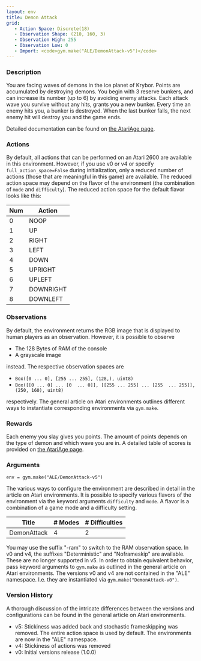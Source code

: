 ```yaml
---
layout: env
title: Demon Attack
grid:
   - Action Space: Discrete(18)
   - Observation Shape: (210, 160, 3)
   - Observation High: 255
   - Observation Low: 0
   - Import: <code>gym.make("ALE/DemonAttack-v5")</code>
---
```


### Description
You are facing waves of demons in the ice planet of Krybor. Points are accumulated by destroying
demons. You begin with 3 reserve bunkers, and can increase its number (up to 6) by avoiding enemy
attacks. Each attack wave you survive without any hits, grants you a new bunker. Every time an enemy
hits you, a bunker is destroyed. When the last bunker falls, the next enemy hit will destroy you and
the game ends.

Detailed documentation can be found on [the AtariAge page](https://atariage.com/manual_html_page.php?SoftwareLabelID=135).

### Actions
By default, all actions that can be performed on an Atari 2600 are available in this environment.
However, if you use v0 or v4 or specify `full_action_space=False` during initialization, only a reduced
number of actions (those that are meaningful in this game) are available. The reduced action space may depend
on the flavor of the environment (the combination of `mode` and `difficulty`). The reduced action space for the default 
flavor looks like this:

| Num | Action                 |
|-----|------------------------|
| 0   | NOOP |
| 1   | UP |
| 2   | RIGHT |
| 3   | LEFT |
| 4   | DOWN |  
| 5   | UPRIGHT |
| 6   | UPLEFT |
| 7   | DOWNRIGHT |
| 8   | DOWNLEFT |

### Observations
By default, the environment returns the RGB image that is displayed to human players as an observation. However, it is
possible to observe
- The 128 Bytes of RAM of the console
- A grayscale image

instead. The respective observation spaces are
- `Box([0 ... 0], [255 ... 255], (128,), uint8)`
- `Box([[0 ... 0]
 ...
 [0  ... 0]], [[255 ... 255]
 ...
 [255  ... 255]], (250, 160), uint8)
`

respectively. The general article on Atari environments outlines different ways to instantiate corresponding environments
via `gym.make`.

### Rewards
Each enemy you slay gives you points. The amount of points depends on the type of demon and which
wave you are in. A detailed table of scores is provided on [the AtariAge
page](https://atariage.com/manual_html_page.php?SoftwareLabelID=135).

### Arguments

```
env = gym.make("ALE/DemonAttack-v5")
```

The various ways to configure the environment are described in detail in the article on Atari environments.
It is possible to specify various flavors of the environment via the keyword arguments `difficulty` and `mode`. 
A flavor is a combination of a game mode and a difficulty setting.

|Title|# Modes|# Difficulties|
| ----------- | ----------- | -----------|
|DemonAttack|4|2|

You may use the suffix "-ram" to switch to the RAM observation space. In v0 and v4, the suffixes "Deterministic" and "Noframeskip" 
are available. These are no longer supported in v5. In order to obtain equivalent behavior, pass keyword arguments to `gym.make` as outlined in 
the general article on Atari environments.
The versions v0 and v4 are not contained in the "ALE" namespace. I.e. they are instantiated via `gym.make("DemonAttack-v0")`.

### Version History
A thorough discussion of the intricate differences between the versions and configurations can be found in the
general article on Atari environments. 

* v5: Stickiness was added back and stochastic frameskipping was removed. The entire action space is used by default. The environments are now in the "ALE" namespace.
* v4: Stickiness of actions was removed
* v0: Initial versions release (1.0.0)
